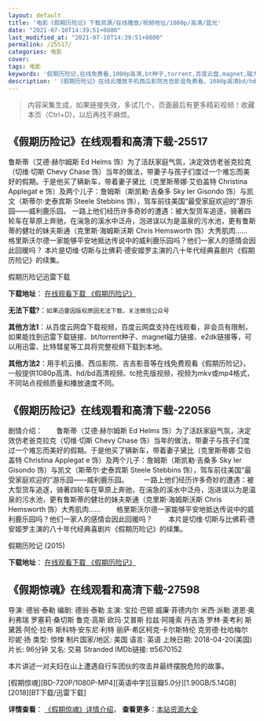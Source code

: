 ```yaml
---
layout: default
title: '电影《假期历险记》下载资源/在线播放/视频地址/1080p/高清/蓝光'
date: "2021-07-10T14:39:51+0800"
last_modified_at: "2021-07-10T14:39:51+0800"
permalink: /25517/
categories: 电影
cover:
tags: 电影
keywords: '假期历险记,在线免费看,1080p高清,bt种子,torrent,百度云盘,magnet,磁力链,迅雷下载资源'
description: '《假期历险记》在线云播放手机西瓜影院吉吉影音免费看，1080p高清bd/hd未删减完整版和tc抢先枪版，mkv/mp4格式，附带bt/torrent种子、magnet/磁力链、百度云盘、网盘资源迅雷下载链接'
---
```


>内容采集生成，如果链接失效，多试几个，页面最后有更多精彩视频！收藏本页（Ctrl+D)，以后再找不麻烦。


## 《假期历险记》在线观看和高清下载-25517

鲁斯蒂（艾德·赫尔姆斯 Ed Helms 饰）为了活跃家庭气氛，决定效仿老爸克拉克（切维·切斯 Chevy Chase 饰）当年的做法，带妻子与孩子们度过一个难忘而美好的假期。于是他买了辆新车，带着妻子黛比（克里斯蒂娜·艾伯盖特 Christina Applegat e 饰）及两个儿子：詹姆斯（斯凯勒&middot;吉桑多 Sky ler Gisondo 饰）与凯文（斯蒂尔&middot;史泰宾斯 Steele Stebbins 饰），驾车前往美国“最受家庭欢迎的”游乐园&mdash;—威利鹿乐园。 一路上他们经历许多奇妙的遭遇：被大型货车追逐，骑著四轮车在草原上奔驰，在湍急的溪水中泛舟，泡进误以为是温泉的污水池，更有鲁斯蒂的健壮的妹夫斯通（克里斯&middot;海姆斯沃斯 Chris Hemsworth 饰）大秀肌肉…… 格里斯沃尔德一家能够平安地抵达传说中的威利鹿乐园吗？他们一家人的感情会因此回暖吗？ 本片是切维&middot;切斯与比佛莉·德安姬罗主演的八十年代经典喜剧片《假期历险记》的续集。<!---剧情end--->


假期历险记迅雷下载

**下载地址**： [在线观看下载 《假期历险记》](https://www.993dy.com//vod-detail-id-22610.html) 


**无法下载?**：`如果迅雷因版权原因无法下载，关注微信公众号 `

**其他方法1**：从百度云网盘下载视频，百度云网盘支持在线观看，非会员有限制，如果能找到迅雷下载链接、bt/torrent种子、magnet磁力链接、e2dk链接等，可以用迅雷、比特彗星等工具将完整视频下载到本地。

**其他方法2**：用手机云播、西瓜影院、吉吉影音等在线免费观看《假期历险记》，一般提供1080p高清、hd/bd高清视频、tc抢先版视频，视频为mkv或mp4格式，不同站点视频质量和播放速度不同。


## 《假期历险记》在线观看和高清下载-22056

剧情介绍：　　鲁斯蒂（艾德·赫尔姆斯 Ed Helms 饰）为了活跃家庭气氛，决定效仿老爸克拉克（切维·切斯 Chevy Chase 饰）当年的做法，带妻子与孩子们度过一个难忘而美好的假期。于是他买了辆新车，带着妻子黛比（克里斯蒂娜·艾伯盖特 Christina Applegat e 饰）及两个儿子：詹姆斯（斯凯勒·吉桑多 Sky ler Gisondo 饰）与凯文（斯蒂尔·史泰宾斯 Steele Stebbins 饰），驾车前往美国“最受家庭欢迎的”游乐园——威利鹿乐园。 　　一路上他们经历许多奇妙的遭遇：被大型货车追逐，骑著四轮车在草原上奔驰，在湍急的溪水中泛舟，泡进误以为是温泉的污水池，更有鲁斯蒂的健壮的妹夫斯通（克里斯·海姆斯沃斯 Chris Hemsworth 饰）大秀肌肉…… 　　格里斯沃尔德一家能够平安地抵达传说中的威利鹿乐园吗？他们一家人的感情会因此回暖吗？ 　　本片是切维·切斯与比佛莉·德安姬罗主演的八十年代经典喜剧片《假期历险记》的续集。


假期历险记 (2015)

**下载地址**： [在线观看下载 《假期历险记》](https://www.btbtdy.me/btdy/dy760.html) 


## 《假期惊魂》在线观看和高清下载-27598

导演: 德翁·泰勒 编剧: 德翁·泰勒 主演: 宝拉·巴顿 威廉·菲德内尔 米西·派勒 道恩·奥利弗瑞 罗塞莉·桑切斯 鲁克·高斯 欧玛·艾普斯 拉兹·阿隆索 丹吉洛 罗林·麦考利 斯黛茜·阿伦·拉布 斯科特·安东尼·利特 丽萨·希区柯克·卡尔斯特伦 克劳德·杜哈梅尔 珍妮·扬 类型: 惊悚 制片国家/地区: 美国 语言: 英语 上映日期: 2018-04-20(美国) 片长: 96分钟 又名: 交易 Stranded IMDb链接: tt5670152

本片讲述一对夫妇在山上遭遇自行车团伙的攻击并最终摆脱危险的故事。


[假期惊魂][BD-720P/1080P-MP4][英语中字][豆瓣5.0分][1.90GB/5.14GB][2018][BT下载/迅雷下载]

**详情查看**： [《假期惊魂》详情介绍](/movie/27598/)， **查看更多**：[本站资源大全](/movie/t/all/)

